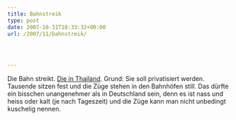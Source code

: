 ```yaml
---
title: Bahnstreik
type: post
date: 2007-10-31T18:33:32+00:00
url: /2007/11/bahnstreik/




---
```

Die Bahn streikt. [Die in Thailand][1]. Grund: Sie soll privatisiert werden. Tausende sitzen fest und die Züge stehen in den Bahnhöfen still. Das dürfte ein bisschen unangenehmer als in Deutschland sein, denn es ist nass und heiss oder kalt (je nach Tageszeit) und die Züge kann man nicht unbedingt kuschelig nennen.

 [1]: http://www.nationmultimedia.com/2007/11/01/headlines/headlines_30054492.php
